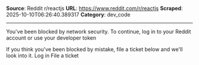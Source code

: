 # 

**Source**: Reddit r/reactjs
**URL**: https://www.reddit.com/r/reactjs
**Scraped**: 2025-10-10T06:26:40.389317
**Category**: dev_code

---

You've been blocked by network security.
To continue, log in to your Reddit account or use your developer token

If you think you've been blocked by mistake, file a ticket below and we'll look into it.
Log in File a ticket
